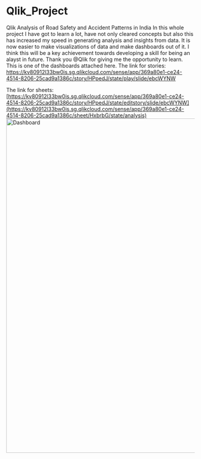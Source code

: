 # Qlik_Project
Qlik Analysis of Road Safety and Accident Patterns in India
In this whole project I have got to learn a lot, have not only cleared concepts but also this has increased my speed in generating analysis and insights from data. It is now easier to make visualizations of data and make dashboards out of it. I think this will be a key achievement towards developing a skill for being an alayst in future. Thank you @Qlik for giving me the opportunity to learn. This is one of the dashboards attached here.
The link for stories: https://kv80912l33bw0is.sg.qlikcloud.com/sense/app/369a80e1-ce24-4514-8206-25cad9a1386c/story/HPpedJ/state/play/slide/ebcWYNW


The link for sheets: [https://kv80912l33bw0is.sg.qlikcloud.com/sense/app/369a80e1-ce24-4514-8206-25cad9a1386c/story/HPpedJ/state/editstory/slide/ebcWYNW](https://kv80912l33bw0is.sg.qlikcloud.com/sense/app/369a80e1-ce24-4514-8206-25cad9a1386c/sheet/HxbrbG/state/analysis)
<img width="895" alt="Dashboard" align="center" src="https://github.com/Sawarijamgaonkar/Qlik_Project/assets/122595291/90adaca5-a754-469f-be16-29c425aa4052">
